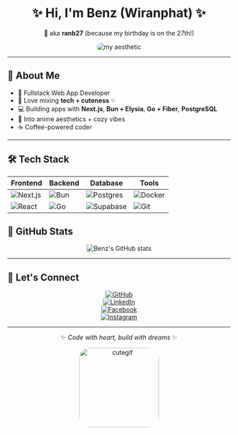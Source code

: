 <!-- Profile Banner -->
<div align="center">

# ✨ Hi, I'm **Benz** (Wiranphat) ✨  
💖 aka **ranb27** (because my birthday is on the 27th!)  

<img src="https://github.com/user-attachments/assets/02769e45-bc69-415b-9266-13c45c8ef441" alt="my aesthetic" style="border-radius:16px;" />

</div>

---

## 🌸 About Me
- 🎀 Fullstack Web App Developer  
- 🌈 Love mixing **tech + cuteness** ✨  
- 💻 Building apps with **Next.js**, **Bun + Elysia**, **Go + Fiber**, **PostgreSQL**  
- 🐰 Into anime aesthetics + cozy vibes  
- ☕ Coffee-powered coder  

---

## 🛠️ Tech Stack

<div align="center">

| Frontend | Backend | Database | Tools |
|----------|---------|----------|-------|
| ![Next.js](https://skillicons.dev/icons?i=nextjs) | ![Bun](https://skillicons.dev/icons?i=bun) | ![Postgres](https://skillicons.dev/icons?i=postgres) | ![Docker](https://skillicons.dev/icons?i=docker) |
| ![React](https://skillicons.dev/icons?i=react) | ![Go](https://skillicons.dev/icons?i=go) | ![Supabase](https://skillicons.dev/icons?i=supabase) | ![Git](https://skillicons.dev/icons?i=git) |

</div>

## 🐾 GitHub Stats

<div align="center">

![Benz's GitHub stats](https://github-readme-stats.vercel.app/api?username=ranb27&show_icons=true&theme=tokyonight&hide_border=true)  

</div>

---

## 💌 Let's Connect  
<div align="center">

[![GitHub](https://img.shields.io/badge/-GitHub-181717?logo=github&logoColor=fff&style=for-the-badge)](https://github.com/ranb27)  
[![LinkedIn](https://img.shields.io/badge/-LinkedIn-0077B5?logo=linkedin&logoColor=fff&style=for-the-badge)](https://www.linkedin.com/in/wiranphat-moolmee-509535304)  
[![Facebook](https://img.shields.io/badge/-Facebook-1877F2?logo=facebook&logoColor=fff&style=for-the-badge)](https://www.facebook.com/benz.moolmee.2025/)  
[![Instagram](https://img.shields.io/badge/-Instagram-E4405F?logo=instagram&logoColor=fff&style=for-the-badge)](https://www.instagram.com/bwrp.m/)  

</div>

---

<div align="center">

✨ _Code with heart, build with dreams_ ✨  

<img src="https://github.com/user-attachments/assets/50e449b8-f088-45a7-85ab-ca75db979a7d" width="180" alt="cutegif" style="border-radius:24px;" />
</div>
